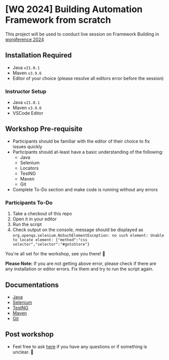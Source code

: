# [WQ 2024] Building Automation Framework from scratch

This project will be used to conduct live session on Framework Building in [worqference 2024](https://www.thetesttribe.com/worqference/automation-framework-workshop/)

## Installation Required

- Java `v21.0.1`
- Maven `v3.9.6`
- Editor of your choice (please resolve all editors error before the session)

### Instructor Setup

- Java `v21.0.1`
- Maven `v3.9.6`
- VSCode Editor

## Workshop Pre-requisite

- Participants should be familiar with the editor of their choice to fix issues quickly
- Participants should at-least have a basic understanding of the following:
  - Java
  - Selenium
  - Locators
  - TestNG
  - Maven
  - Git
- Complete To-Do section and make code is running without any errors

### Participants To-Do

1. Take a checkout of this repo
2. Open it in your editor
3. Run the script
4. Check output on the console, message should be displayed as `org.openqa.selenium.NoSuchElementException: no such element: Unable to locate element: {"method":"css selector","selector":"#gotoStore"}`

You're all set for the workshop, see you there! 🎉

**Please Note:** If you are not getting above error, please check if there are any installation or editor errors. Fix them and try to run the script again.

## Documentations

- [Java](https://docs.oracle.com/javase/8/docs/api/overview-summary.html)
- [Selenium](https://www.selenium.dev/documentation/)
- [TestNG](https://testng.org/doc/documentation-main.html)
- [Maven](https://maven.apache.org/guides/index.html)
- [Git](https://git-scm.com/doc)

## Post workshop

- Feel free to ask [here](https://github.com/kunalashar25/wq2024_building_automation_framework/issues/new/choose) if you have any questions or if something is unclear. 🙂

